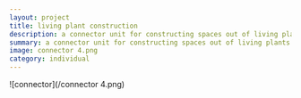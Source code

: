 ```yaml
---
layout: project
title: living plant construction
description: a connector unit for constructing spaces out of living plants using grafting
summary: a connector unit for constructing spaces out of living plants using grafting
image: connector 4.png
category: individual
---
```


![connector](/connector 4.png)
